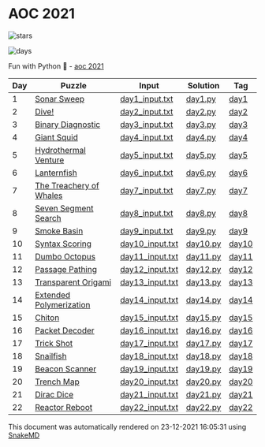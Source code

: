 # AOC 2021

![stars](https://img.shields.io/badge/stars%20-42-yellow)

![days](https://img.shields.io/badge/days%20completed-22-red)

Fun with Python :snake: - [aoc 2021](https://adventofcode.com/2021/)

| Day | Puzzle                                                                                   | Input                                                                                   | Solution                                                                  | Tag                                                            |
| --- | ---------------------------------------------------------------------------------------- | --------------------------------------------------------------------------------------- | ------------------------------------------------------------------------- | -------------------------------------------------------------- |
| 1   | [Sonar Sweep](https://github.com/mukundv/AOC2021/blob/master/day1/day1.md)               | [day1_input.txt](https://github.com/mukundv/AOC2021/blob/master/day1/day1_input.txt)    | [day1.py](https://github.com/mukundv/AOC2021/blob/master/day1/day1.py)    | [day1](https://github.com/mukundv/AOC2021/releases/tag/day1)   |
| 2   | [Dive!](https://github.com/mukundv/AOC2021/blob/master/day2/day2.md)                     | [day2_input.txt](https://github.com/mukundv/AOC2021/blob/master/day2/day2_input.txt)    | [day2.py](https://github.com/mukundv/AOC2021/blob/master/day2/day2.py)    | [day2](https://github.com/mukundv/AOC2021/releases/tag/day2)   |
| 3   | [Binary Diagnostic](https://github.com/mukundv/AOC2021/blob/master/day3/day3.md)         | [day3_input.txt](https://github.com/mukundv/AOC2021/blob/master/day3/day3_input.txt)    | [day3.py](https://github.com/mukundv/AOC2021/blob/master/day3/day3.py)    | [day3](https://github.com/mukundv/AOC2021/releases/tag/day3)   |
| 4   | [Giant Squid](https://github.com/mukundv/AOC2021/blob/master/day4/day4.md)               | [day4_input.txt](https://github.com/mukundv/AOC2021/blob/master/day4/day4_input.txt)    | [day4.py](https://github.com/mukundv/AOC2021/blob/master/day4/day4.py)    | [day4](https://github.com/mukundv/AOC2021/releases/tag/day4)   |
| 5   | [Hydrothermal Venture](https://github.com/mukundv/AOC2021/blob/master/day5/day5.md)      | [day5_input.txt](https://github.com/mukundv/AOC2021/blob/master/day5/day5_input.txt)    | [day5.py](https://github.com/mukundv/AOC2021/blob/master/day5/day5.py)    | [day5](https://github.com/mukundv/AOC2021/releases/tag/day5)   |
| 6   | [Lanternfish](https://github.com/mukundv/AOC2021/blob/master/day6/day6.md)               | [day6_input.txt](https://github.com/mukundv/AOC2021/blob/master/day6/day6_input.txt)    | [day6.py](https://github.com/mukundv/AOC2021/blob/master/day6/day6.py)    | [day6](https://github.com/mukundv/AOC2021/releases/tag/day6)   |
| 7   | [The Treachery of Whales](https://github.com/mukundv/AOC2021/blob/master/day7/day7.md)   | [day7_input.txt](https://github.com/mukundv/AOC2021/blob/master/day7/day7_input.txt)    | [day7.py](https://github.com/mukundv/AOC2021/blob/master/day7/day7.py)    | [day7](https://github.com/mukundv/AOC2021/releases/tag/day7)   |
| 8   | [Seven Segment Search](https://github.com/mukundv/AOC2021/blob/master/day8/day8.md)      | [day8_input.txt](https://github.com/mukundv/AOC2021/blob/master/day8/day8_input.txt)    | [day8.py](https://github.com/mukundv/AOC2021/blob/master/day8/day8.py)    | [day8](https://github.com/mukundv/AOC2021/releases/tag/day8)   |
| 9   | [Smoke Basin](https://github.com/mukundv/AOC2021/blob/master/day9/day9.md)               | [day9_input.txt](https://github.com/mukundv/AOC2021/blob/master/day9/day9_input.txt)    | [day9.py](https://github.com/mukundv/AOC2021/blob/master/day9/day9.py)    | [day9](https://github.com/mukundv/AOC2021/releases/tag/day9)   |
| 10  | [Syntax Scoring](https://github.com/mukundv/AOC2021/blob/master/day10/day10.md)          | [day10_input.txt](https://github.com/mukundv/AOC2021/blob/master/day10/day10_input.txt) | [day10.py](https://github.com/mukundv/AOC2021/blob/master/day10/day10.py) | [day10](https://github.com/mukundv/AOC2021/releases/tag/day10) |
| 11  | [Dumbo Octopus](https://github.com/mukundv/AOC2021/blob/master/day11/day11.md)           | [day11_input.txt](https://github.com/mukundv/AOC2021/blob/master/day11/day11_input.txt) | [day11.py](https://github.com/mukundv/AOC2021/blob/master/day11/day11.py) | [day11](https://github.com/mukundv/AOC2021/releases/tag/day11) |
| 12  | [Passage Pathing](https://github.com/mukundv/AOC2021/blob/master/day12/day12.md)         | [day12_input.txt](https://github.com/mukundv/AOC2021/blob/master/day12/day12_input.txt) | [day12.py](https://github.com/mukundv/AOC2021/blob/master/day12/day12.py) | [day12](https://github.com/mukundv/AOC2021/releases/tag/day12) |
| 13  | [Transparent Origami](https://github.com/mukundv/AOC2021/blob/master/day13/day13.md)     | [day13_input.txt](https://github.com/mukundv/AOC2021/blob/master/day13/day13_input.txt) | [day13.py](https://github.com/mukundv/AOC2021/blob/master/day13/day13.py) | [day13](https://github.com/mukundv/AOC2021/releases/tag/day13) |
| 14  | [Extended Polymerization](https://github.com/mukundv/AOC2021/blob/master/day14/day14.md) | [day14_input.txt](https://github.com/mukundv/AOC2021/blob/master/day14/day14_input.txt) | [day14.py](https://github.com/mukundv/AOC2021/blob/master/day14/day14.py) | [day14](https://github.com/mukundv/AOC2021/releases/tag/day14) |
| 15  | [Chiton](https://github.com/mukundv/AOC2021/blob/master/day15/day15.md)                  | [day15_input.txt](https://github.com/mukundv/AOC2021/blob/master/day15/day15_input.txt) | [day15.py](https://github.com/mukundv/AOC2021/blob/master/day15/day15.py) | [day15](https://github.com/mukundv/AOC2021/releases/tag/day15) |
| 16  | [Packet Decoder](https://github.com/mukundv/AOC2021/blob/master/day16/day16.md)          | [day16_input.txt](https://github.com/mukundv/AOC2021/blob/master/day16/day16_input.txt) | [day16.py](https://github.com/mukundv/AOC2021/blob/master/day16/day16.py) | [day16](https://github.com/mukundv/AOC2021/releases/tag/day16) |
| 17  | [Trick Shot](https://github.com/mukundv/AOC2021/blob/master/day17/day17.md)              | [day17_input.txt](https://github.com/mukundv/AOC2021/blob/master/day17/day17_input.txt) | [day17.py](https://github.com/mukundv/AOC2021/blob/master/day17/day17.py) | [day17](https://github.com/mukundv/AOC2021/releases/tag/day17) |
| 18  | [Snailfish](https://github.com/mukundv/AOC2021/blob/master/day18/day18.md)               | [day18_input.txt](https://github.com/mukundv/AOC2021/blob/master/day18/day18_input.txt) | [day18.py](https://github.com/mukundv/AOC2021/blob/master/day18/day18.py) | [day18](https://github.com/mukundv/AOC2021/releases/tag/day18) |
| 19  | [Beacon Scanner](https://github.com/mukundv/AOC2021/blob/master/day19/day19.md)          | [day19_input.txt](https://github.com/mukundv/AOC2021/blob/master/day19/day19_input.txt) | [day19.py](https://github.com/mukundv/AOC2021/blob/master/day19/day19.py) | [day19](https://github.com/mukundv/AOC2021/releases/tag/day19) |
| 20  | [Trench Map](https://github.com/mukundv/AOC2021/blob/master/day20/day20.md)              | [day20_input.txt](https://github.com/mukundv/AOC2021/blob/master/day20/day20_input.txt) | [day20.py](https://github.com/mukundv/AOC2021/blob/master/day20/day20.py) | [day20](https://github.com/mukundv/AOC2021/releases/tag/day20) |
| 21  | [Dirac Dice](https://github.com/mukundv/AOC2021/blob/master/day21/day21.md)              | [day21_input.txt](https://github.com/mukundv/AOC2021/blob/master/day21/day21_input.txt) | [day21.py](https://github.com/mukundv/AOC2021/blob/master/day21/day21.py) | [day21](https://github.com/mukundv/AOC2021/releases/tag/day21) |
| 22  | [Reactor Reboot](https://github.com/mukundv/AOC2021/blob/master/day22/day22.md)          | [day22_input.txt](https://github.com/mukundv/AOC2021/blob/master/day22/day22_input.txt) | [day22.py](https://github.com/mukundv/AOC2021/blob/master/day22/day22.py) | [day22](https://github.com/mukundv/AOC2021/releases/tag/day22) |

This document was automatically rendered on 23-12-2021 16:05:31
using [SnakeMD](https://github.com/TheRenegadeCoder/SnakeMD)